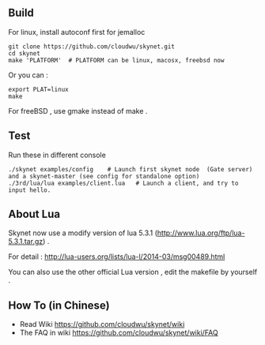 ## Build

For linux, install autoconf first for jemalloc

```
git clone https://github.com/cloudwu/skynet.git
cd skynet
make 'PLATFORM'  # PLATFORM can be linux, macosx, freebsd now
```

Or you can :

```
export PLAT=linux
make
```

For freeBSD , use gmake instead of make .

## Test

Run these in different console

```
./skynet examples/config	# Launch first skynet node  (Gate server) and a skynet-master (see config for standalone option)
./3rd/lua/lua examples/client.lua 	# Launch a client, and try to input hello.
```

## About Lua

Skynet now use a modify version of lua 5.3.1 (http://www.lua.org/ftp/lua-5.3.1.tar.gz) .

For detail : http://lua-users.org/lists/lua-l/2014-03/msg00489.html

You can also use the other official Lua version , edit the makefile by yourself .

## How To (in Chinese)

* Read Wiki https://github.com/cloudwu/skynet/wiki
* The FAQ in wiki https://github.com/cloudwu/skynet/wiki/FAQ
